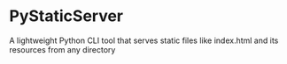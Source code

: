 # PyStaticServer
A lightweight Python CLI tool that serves static files like index.html and its resources from any directory
